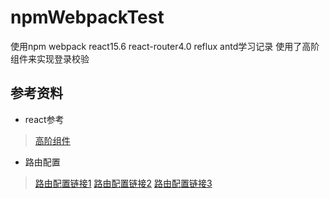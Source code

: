 # npmWebpackTest
使用npm webpack react15.6 react-router4.0 reflux antd学习记录
使用了高阶组件来实现登录校验
## 参考资料
* react参考
> [高阶组件](http://www.jianshu.com/p/0aae7d4d9bc1)
* 路由配置
> [路由配置链接1](https://github.com/YutHelloWorld/Blog/issues/4) [路由配置链接2](https://github.com/brickspert/blog/issues/3) [路由配置链接3](https://github.com/liupeijun/react-router-v4-maizuo)

